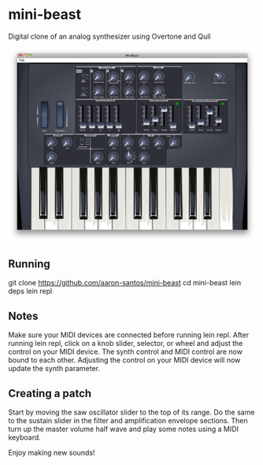 mini-beast
==========

Digital clone of an analog synthesizer using Overtone and Quil

<img src="https://github.com/aaron-santos/mini-beast/raw/master/doc/minibeast.png" alt="Minibeast Screenshot" />

## Running
git clone https://github.com/aaron-santos/mini-beast
cd mini-beast
lein deps
lein repl

## Notes
Make sure your MIDI devices are connected before running lein repl.
After running lein repl,  click on a knob slider, selector, or wheel and adjust the control on your MIDI device.
The synth control and MIDI control  are now bound to each other. Adjusting the control on your MIDI device
will now update the synth parameter.

## Creating a patch
Start by moving the saw oscillator slider to the top of its range. Do the same to the sustain slider
in the filter and amplification envelope sections. Then turn up the master volume half wave and play
some notes using a MIDI keyboard.

Enjoy making new sounds!


